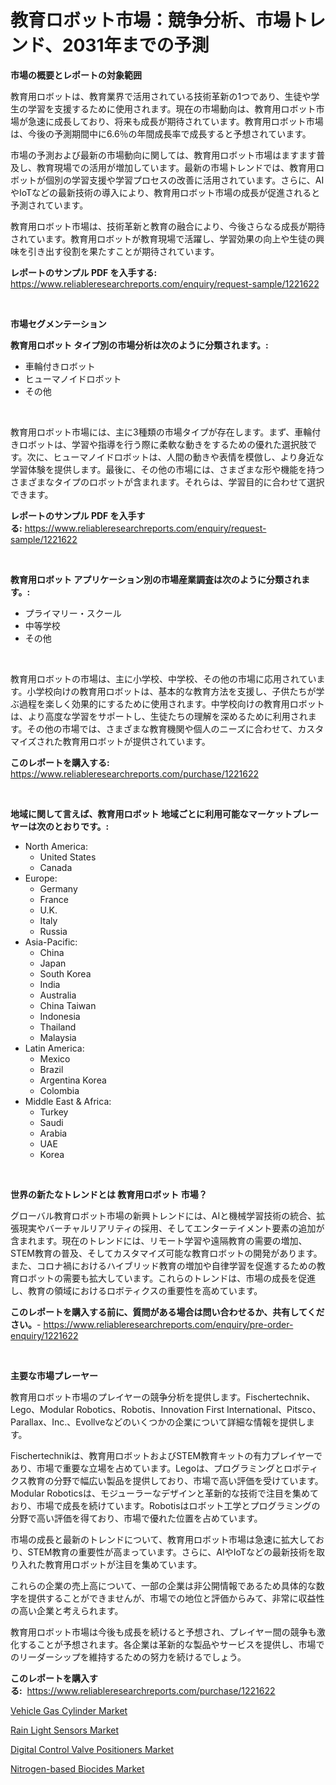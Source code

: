 <p><h1>教育ロボット市場：競争分析、市場トレンド、2031年までの予測</h1></p><p><strong>市場の概要とレポートの対象範囲</strong></p>
<p><p>教育用ロボットは、教育業界で活用されている技術革新の1つであり、生徒や学生の学習を支援するために使用されます。現在の市場動向は、教育用ロボット市場が急速に成長しており、将来も成長が期待されています。教育用ロボット市場は、今後の予測期間中に6.6％の年間成長率で成長すると予想されています。</p><p>市場の予測および最新の市場動向に関しては、教育用ロボット市場はますます普及し、教育現場での活用が増加しています。最新の市場トレンドでは、教育用ロボットが個別の学習支援や学習プロセスの改善に活用されています。さらに、AIやIoTなどの最新技術の導入により、教育用ロボット市場の成長が促進されると予測されています。</p><p>教育用ロボット市場は、技術革新と教育の融合により、今後さらなる成長が期待されています。教育用ロボットが教育現場で活躍し、学習効果の向上や生徒の興味を引き出す役割を果たすことが期待されています。</p></p>
<p><strong>レポートのサンプル PDF を入手する:</strong> <a href="https://www.reliableresearchreports.com/enquiry/request-sample/1221622">https://www.reliableresearchreports.com/enquiry/request-sample/1221622</a></p>
<p>&nbsp;</p>
<p><strong>市場セグメンテーション</strong></p>
<p><strong>教育用ロボット タイプ別の市場分析は次のように分類されます。:</strong></p>
<p><ul><li>車輪付きロボット</li><li>ヒューマノイドロボット</li><li>その他</li></ul></p>
<p>&nbsp;</p>
<p><p>教育用ロボット市場には、主に3種類の市場タイプが存在します。まず、車輪付きロボットは、学習や指導を行う際に柔軟な動きをするための優れた選択肢です。次に、ヒューマノイドロボットは、人間の動きや表情を模倣し、より身近な学習体験を提供します。最後に、その他の市場には、さまざまな形や機能を持つさまざまなタイプのロボットが含まれます。それらは、学習目的に合わせて選択できます。</p></p>
<p><strong>レポートのサンプル PDF を入手する:</strong>&nbsp;<a href="https://www.reliableresearchreports.com/enquiry/request-sample/1221622">https://www.reliableresearchreports.com/enquiry/request-sample/1221622</a></p>
<p>&nbsp;</p>
<p><strong> 教育用ロボット アプリケーション別の市場産業調査は次のように分類されます。:</strong></p>
<p><ul><li>プライマリー・スクール</li><li>中等学校</li><li>その他</li></ul></p>
<p>&nbsp;</p>
<p><p>教育用ロボットの市場は、主に小学校、中学校、その他の市場に応用されています。小学校向けの教育用ロボットは、基本的な教育方法を支援し、子供たちが学ぶ過程を楽しく効果的にするために使用されます。中学校向けの教育用ロボットは、より高度な学習をサポートし、生徒たちの理解を深めるために利用されます。その他の市場では、さまざまな教育機関や個人のニーズに合わせて、カスタマイズされた教育用ロボットが提供されています。</p></p>
<p><strong>このレポートを購入する:</strong>&nbsp; <a href="https://www.reliableresearchreports.com/purchase/1221622">https://www.reliableresearchreports.com/purchase/1221622</a></p>
<p>&nbsp;</p>
<p><strong>地域に関して言えば、教育用ロボット 地域ごとに利用可能なマーケットプレーヤーは次のとおりです。:</strong></p>
<p><ul>
    <li>
        North America:
        <ul>
            <li>United States</li>
            <li>Canada</li>
        </ul>
    </li>
    <li>
        Europe:
        <ul>
            <li>Germany</li>
            <li>France</li>
            <li>U.K.</li>
            <li>Italy</li>
            <li>Russia</li>
        </ul>
    </li>
    <li>
        Asia-Pacific:
        <ul>
            <li>China</li>
            <li>Japan</li>
            <li>South Korea</li>
            <li>India</li>
            <li>Australia</li>
            <li>China Taiwan</li>
            <li>Indonesia</li>
            <li>Thailand</li>
            <li>Malaysia</li>
        </ul>
    </li>
    <li>
        Latin America:
        <ul>
            <li>Mexico</li>
            <li>Brazil</li>
            <li>Argentina Korea</li>
            <li>Colombia</li>
        </ul>
    </li>
    <li>
        Middle East & Africa:
        <ul>
            <li>Turkey</li>
            <li>Saudi</li>
            <li>Arabia</li>
            <li>UAE</li>
            <li>Korea</li>
        </ul>
    </li>
    </ul></p>
<p>&nbsp;</p>
<p><strong>世界の新たなトレンドとは 教育用ロボット 市場？</strong></p>
<p><p>グローバル教育ロボット市場の新興トレンドには、AIと機械学習技術の統合、拡張現実やバーチャルリアリティの採用、そしてエンターテイメント要素の追加が含まれます。現在のトレンドには、リモート学習や遠隔教育の需要の増加、STEM教育の普及、そしてカスタマイズ可能な教育ロボットの開発があります。また、コロナ禍におけるハイブリッド教育の増加や自律学習を促進するための教育ロボットの需要も拡大しています。これらのトレンドは、市場の成長を促進し、教育の領域におけるロボティクスの重要性を高めています。</p></p>
<p><strong>このレポートを購入する前に、質問がある場合は問い合わせるか、共有してください。</strong>- <a href="https://www.reliableresearchreports.com/enquiry/pre-order-enquiry/1221622">https://www.reliableresearchreports.com/enquiry/pre-order-enquiry/1221622</a></p>
<p>&nbsp;</p>
<p><strong>主要な市場プレーヤー</strong></p>
<p><p>教育用ロボット市場のプレイヤーの競争分析を提供します。Fischertechnik、Lego、Modular Robotics、Robotis、Innovation First International、Pitsco、Parallax、Inc.、Evollveなどのいくつかの企業について詳細な情報を提供します。</p><p>Fischertechnikは、教育用ロボットおよびSTEM教育キットの有力プレイヤーであり、市場で重要な立場を占めています。Legoは、プログラミングとロボティクス教育の分野で幅広い製品を提供しており、市場で高い評価を受けています。Modular Roboticsは、モジューラーなデザインと革新的な技術で注目を集めており、市場で成長を続けています。Robotisはロボット工学とプログラミングの分野で高い評価を得ており、市場で優れた位置を占めています。</p><p>市場の成長と最新のトレンドについて、教育用ロボット市場は急速に拡大しており、STEM教育の重要性が高まっています。さらに、AIやIoTなどの最新技術を取り入れた教育用ロボットが注目を集めています。</p><p>これらの企業の売上高について、一部の企業は非公開情報であるため具体的な数字を提供することができませんが、市場での地位と評価からみて、非常に収益性の高い企業と考えられます。</p><p>教育用ロボット市場は今後も成長を続けると予想され、プレイヤー間の競争も激化することが予想されます。各企業は革新的な製品やサービスを提供し、市場でのリーダーシップを維持するための努力を続けるでしょう。</p></p>
<p><strong>このレポートを購入する:</strong>&nbsp;&nbsp;<a href="https://www.reliableresearchreports.com/purchase/1221622">https://www.reliableresearchreports.com/purchase/1221622</a></p>
<p><p><a href="https://github.com/markusgodoy/Market-Research-Report-List-2/blob/main/vehicle-gas-cylinder-market.md">Vehicle Gas Cylinder Market</a></p><p><a href="https://github.com/luckyshygirl/Market-Research-Report-List-3/blob/main/rain-light-sensors-market.md">Rain Light Sensors Market</a></p><p><a href="https://shimmer-gardenia-37a.notion.site/Digital-Control-Valve-Positioners-Market-Size-2024-2031-Global-Industrial-Analysis-Key-Geographic-94ee87f36e50406dbceb7e2bc1c55877">Digital Control Valve Positioners Market</a></p><p><a href="https://view.publitas.com/reportprime-1/nitrogen-based-biocides-market-dynamics-2023-2030-also-about-its-market-trends-projections-and-opportunities/">Nitrogen-based Biocides Market</a></p></p>